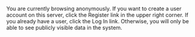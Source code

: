 You are currently browsing anonymously. If you want to create a user account on
this server, click the <a class="g-register-link">Register</a> link in the upper
right corner.  If you already have a user, click the <a class="g-login-link">Log
In</a> link.  Otherwise, you will only be able to see publicly visible data in
the system.
